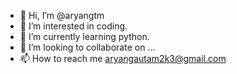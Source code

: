 - 👋 Hi, I’m @aryangtm
- 👀 I’m interested in coding.
- 🌱 I’m currently learning python.
- 💞️ I’m looking to collaborate on ...
- 📫 How to reach me aryangautam2k3@gmail.com

<!---
aryangtm/aryangtm is a ✨ special ✨ repository because its `README.md` (this file) appears on your GitHub profile.
You can click the Preview link to take a look at your changes.
--->
